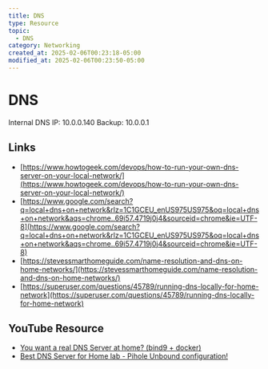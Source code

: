 ```yaml
---
title: DNS
type: Resource
topic:
  - DNS
category: Networking
created_at: 2025-02-06T00:23:18-05:00
modified_at: 2025-02-06T00:23:50-05:00
---
```


# DNS

Internal DNS IP: 10.0.0.140
Backup: 10.0.0.1

## Links
- [https://www.howtogeek.com/devops/how-to-run-your-own-dns-server-on-your-local-network/](https://www.howtogeek.com/devops/how-to-run-your-own-dns-server-on-your-local-network/)
- [https://www.google.com/search?q=local+dns+on+network&rlz=1C1GCEU_enUS975US975&oq=local+dns+on+network&aqs=chrome..69i57.4719j0j4&sourceid=chrome&ie=UTF-8](https://www.google.com/search?q=local+dns+on+network&rlz=1C1GCEU_enUS975US975&oq=local+dns+on+network&aqs=chrome..69i57.4719j0j4&sourceid=chrome&ie=UTF-8)
- [https://stevessmarthomeguide.com/name-resolution-and-dns-on-home-networks/](https://stevessmarthomeguide.com/name-resolution-and-dns-on-home-networks/)
- [https://superuser.com/questions/45789/running-dns-locally-for-home-network](https://superuser.com/questions/45789/running-dns-locally-for-home-network)
## YouTube Resource
- [You want a real DNS Server at home? (bind9 + docker)](https://www.youtube.com/watch?v=syzwLwE3Xq4&t=1671s)
- [Best DNS Server for Home lab - Pihole Unbound configuration!](https://www.youtube.com/watch?v=XbbziN_H71U)

